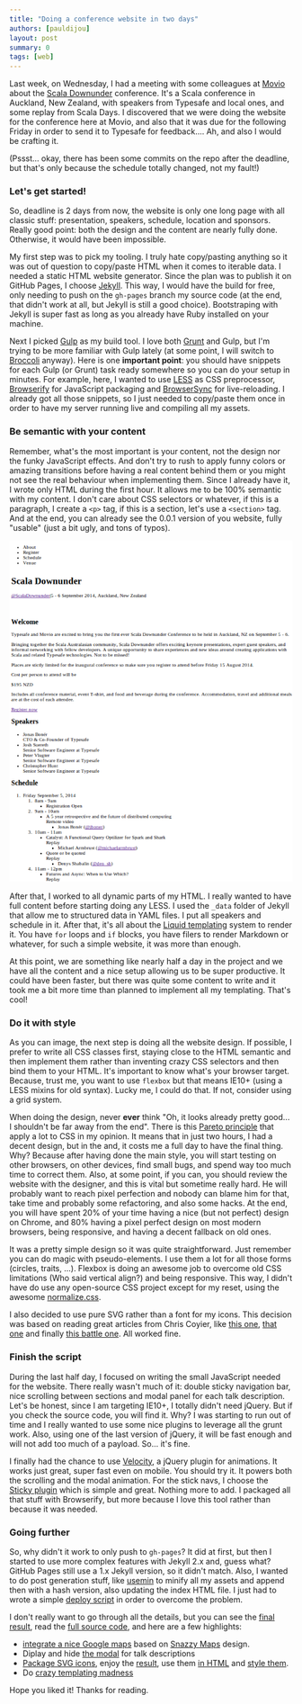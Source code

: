 ```yaml
---
title: "Doing a conference website in two days"
authors: [pauldijou]
layout: post
summary: 0
tags: [web]
---
```


Last week, on Wednesday, I had a meeting with some colleagues at [Movio](//movio.co) about the [Scala Downunder](http://scaladownunder.org) conference. It's a Scala conference in Auckland, New Zealand, with speakers from Typesafe and local ones, and some replay from Scala Days. I discovered that we were doing the website for the conference here at Movio, and also that it was due for the following Friday in order to send it to Typesafe for feedback.... Ah, and also I would be crafting it.

(Pssst... okay, there has been some commits on the repo after the deadline, but that's only because the schedule totally changed, not my fault!)

### Let's get started!

So, deadline is 2 days from now, the website is only one long page with all classic stuff: presentation, speakers, schedule, location and sponsors. Really good point: both the design and the content are nearly fully done. Otherwise, it would have been impossible.

My first step was to pick my tooling. I truly hate copy/pasting anything so it was out of question to copy/paste HTML when it comes to iterable data. I needed a static HTML website generator. Since the plan was to publish it on GitHub Pages, I choose [Jekyll](http://jekyllrb.com). This way, I would have the build for free, only needing to push on the `gh-pages` branch my source code (at the end, that didn't work at all, but Jekyll is still a good choice). Bootstraping with Jekyll is super fast as long as you already have Ruby installed on your machine.

Next I picked [Gulp](http://gulpjs.com/) as my build tool. I love both [Grunt](http://gruntjs.com/) and Gulp, but I'm trying to be more familiar with Gulp lately (at some point, I will switch to [Broccoli](https://github.com/broccolijs/broccoli) anyway). Here is one **important point**: you should have snippets for each Gulp (or Grunt) task ready somewhere so you can do your setup in minutes. For example, here, I wanted to use [LESS](http://lesscss.org/) as CSS preprocessor, [Browserify](http://browserify.org/) for JavaScript packaging and [BrowserSync](http://www.browsersync.io/) for live-reloading. I already got all those snippets, so I just needed to copy/paste them once in order to have my server running live and compiling all my assets.

### Be semantic with your content

Remember, what's the most important is your content, not the design nor the funky JavaScript effects. And don't try to rush to apply funny colors or amazing transitions before having a real content behind them or you might not see the real behaviour when implementing them. Since I already have it, I wrote only HTML during the first hour. It allows me to be 100% semantic with my content. I don't care about CSS selectors or whatever, if this is a paragraph, I create a `<p>` tag, if this is a section, let's use a `<section>` tag. And at the end, you can already see the 0.0.1 version of you website, fully "usable" (just a bit ugly, and tons of typos).

![downunder001](/blog/assets/2014-07-30/downunder001.png)

After that, I worked to all dynamic parts of my HTML. I really wanted to have full content before starting doing any LESS. I used the `_data` folder of Jekyll that allow me to structured data in YAML files. I put all speakers and schedule in it. After that, it's all about the [Liquid templating](http://docs.shopify.com/themes/liquid-documentation/basics) system to render it. You have `for` loops and `if` blocks, you have filers to render Markdown or whatever, for such a simple website, it was more than enough.

At this point, we are something like nearly half a day in the project and we have all the content and a nice setup allowing us to be super productive. It could have been faster, but there was quite some content to write and it took me a bit more time than planned to implement all my templating. That's cool!

### Do it with style

As you can image, the next step is doing all the website design. If possible, I prefer to write all CSS classes first, staying close to the HTML semantic and then implement them rather than inventing crazy CSS selectors and then bind them to your HTML. It's important to know what's your browser target. Because, trust me, you want to use `flexbox` but that means IE10+ (using a LESS mixins for old syntax). Lucky me, I could do that. If not, consider using a grid system.

When doing the design, never **ever** think "Oh, it looks already pretty good... I shouldn't be far away from the end". There is this [Pareto principle](http://en.wikipedia.org/wiki/Pareto_principle) that apply a lot to CSS in my opinion. It means that in just two hours, I had a decent design, but in the and, it costs me a full day to have the final thing. Why? Because after having done the main style, you will start testing on other browsers, on other devices, find small bugs, and spend way too much time to correct them. Also, at some point, if you can, you should review the website with the designer, and this is vital but sometime really hard. He will probably want to reach pixel perfection and nobody can blame him for that, take time and probably some refactoring, and also some hacks. At the end, you will have spent 20% of your time having a nice (but not perfect) design on Chrome, and 80% having a pixel perfect design on most modern browsers, being responsive, and having a decent fallback on old ones.

It was a pretty simple design so it was quite straightforward. Just remember you can do magic with pseudo-elements. I use them a lot for all those forms (circles, traits, ...). Flexbox is doing an awesome job to overcome old CSS limitations (Who said vertical align?) and being responsive. This way, I didn't have do use any open-source CSS project except for my reset, using the awesome [normalize.css](http://necolas.github.io/normalize.css/).

I also decided to use pure SVG rather than a font for my icons. This decision was based on reading great articles from Chris Coyier, like [this one](http://css-tricks.com/svg-sprites-use-better-icon-fonts/), [that one](http://css-tricks.com/svg-symbol-good-choice-icons/) and finally [this battle one](http://css-tricks.com/icon-fonts-vs-svg/). All worked fine.

### Finish the script

During the last half day, I focused on writing the small JavaScript needed for the website. There really wasn't much of it: double sticky navigation bar, nice scrolling between sections and modal panel for each talk description. Let's be honest, since I am targeting IE10+, I totally didn't need jQuery. But if you check the source code, you will find it. Why? I was starting to run out of time and I really wanted to use some nice plugins to leverage all the grunt work. Also, using one of the last version of jQuery, it will be fast enough and will not add too much of a payload. So... it's fine.

I finally had the chance to use [Velocity](http://julian.com/research/velocity/), a jQuery plugin for animations. It works just great, super fast even on mobile. You should try it. It powers both the scrolling and the modal animation. For the stick navs, I choose the [Sticky plugin](http://stickyjs.com/) which is simple and great. Nothing more to add. I packaged all that stuff with Browserify, but more because I love this tool rather than because it was needed.

### Going further

So, why didn't it work to only push to `gh-pages`? It did at first, but then I started to use more complex features with Jekyll 2.x and, guess what? GitHub Pages still use a 1.x Jekyll version, so it didn't match. Also, I wanted to do post generation stuff, like [usemin](https://www.npmjs.org/package/gulp-usemin) to minify all my assets and append then with a hash version, also updating the index HTML file. I just had to wrote a simple [deploy script](https://github.com/movio/scala-downunder/blob/master/_gulp/deploy.js) in order to overcome the problem.

I don't really want to go through all the details, but you can see the [final result](http://scaladownunder.org/), read the [full source code](https://github.com/movio/scala-downunder), and here are a few highlights:

* [integrate a nice Google maps](https://github.com/movio/scala-downunder/blob/master/resources/scripts/map.js) based on [Snazzy Maps](http://snazzymaps.com/) design.
* Diplay and hide [the modal](https://github.com/movio/scala-downunder/blob/master/resources/scripts/track.js) for talk descriptions
* [Package SVG icons](https://github.com/movio/scala-downunder/blob/master/_gulp/sprites.js), enjoy the [result](https://github.com/movio/scala-downunder/blob/master/_includes/icons.svg), use them [in HTML](https://github.com/movio/scala-downunder/blob/ee90ff5dbf/_includes/sponsors.html#L2-L4) and [style them](https://github.com/movio/scala-downunder/blob/ee90ff5dbf/resources/styles/global.less#L31-L36).
* Do [crazy templating madness](https://github.com/movio/scala-downunder/blob/master/_includes/schedule.html)

Hope you liked it! Thanks for reading.
